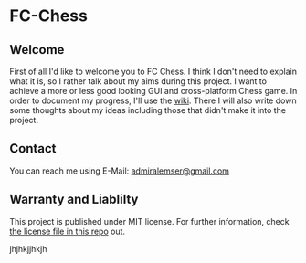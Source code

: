 # FC-Chess
## Welcome
First of all I'd like to welcome you to FC Chess. I think I don't need to explain what it is, so I rather talk about my aims during this project. I want to achieve a more or less good looking GUI and cross-platform Chess game. In order to document my progress, I'll use the [wiki](https://github.com/AdmiralEmser/FC-Chess/wiki/Home). There I will also write down some thoughts about my ideas including those that didn't make it into the project.

## Contact
You can reach me using E-Mail: admiralemser@gmail.com

## Warranty and Liablilty
This project is published under MIT license. For further information, check [the license file in this repo](https://github.com/AdmiralEmser/FC-Chess/blob/main/LICENSE) out.

jhjhkjjhkjh

